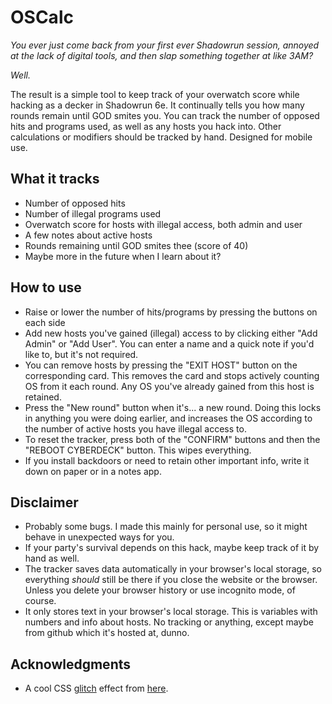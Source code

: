 # OSCalc

*You ever just come back from your first ever Shadowrun session, annoyed at the lack of digital tools, and then slap something together at like 3AM?*

*Well.*

The result is a simple tool to keep track of your overwatch score while hacking as a decker in Shadowrun 6e. It continually tells you how many rounds remain until GOD smites you. You can track the number of opposed hits and programs used, as well as any hosts you hack into. Other calculations or modifiers should be tracked by hand. Designed for mobile use.

## What it tracks

* Number of opposed hits
* Number of illegal programs used
* Overwatch score for hosts with illegal access, both admin and user
* A few notes about active hosts
* Rounds remaining until GOD smites thee (score of 40)
* Maybe more in the future when I learn about it?

## How to use

* Raise or lower the number of hits/programs by pressing the buttons on each side
* Add new hosts you've gained (illegal) access to by clicking either "Add Admin" or "Add User". You can enter a name and a quick note if you'd like to, but it's not required.
* You can remove hosts by pressing the "EXIT HOST" button on the corresponding card. This removes the card and stops actively counting OS from it each round. Any OS you've already gained from this host is retained.
* Press the "New round" button when it's... a new round. Doing this locks in anything you were doing earlier, and increases the OS according to the number of active hosts you have illegal access to.
* To reset the tracker, press both of the "CONFIRM" buttons and then the "REBOOT CYBERDECK" button. This wipes everything.
* If you install backdoors or need to retain other important info, write it down on paper or in a notes app.

## Disclaimer

* Probably some bugs. I made this mainly for personal use, so it might behave in unexpected ways for you.
* If your party's survival depends on this hack, maybe keep track of it by hand as well.
* The tracker saves data automatically in your browser's local storage, so everything *should* still be there if you close the website or the browser. Unless you delete your browser history or use incognito mode, of course. 
* It only stores text in your browser's local storage. This is variables with numbers and info about hosts. No tracking or anything, except maybe from github which it's hosted at, dunno.

## Acknowledgments

* A cool CSS [glitch](https://codepen.io/pgalor/pen/OeRWJQ) effect from [here](https://1stwebdesigner.com/trippy-css-distortion-effects/).
